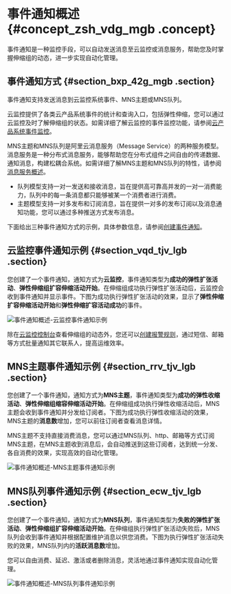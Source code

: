 # 事件通知概述 {#concept_zsh_vdg_mgb .concept}

事件通知是一种监控手段，可以自动发送消息至云监控或消息服务，帮助您及时掌握伸缩组的动态，进一步实现自动化管理。

## 事件通知方式 {#section_bxp_42g_mgb .section}

事件通知支持发送消息到云监控系统事件、MNS主题或MNS队列。

云监控提供了各类云产品系统事件的统计和查询入口，包括弹性伸缩，您可以通过云监控及时了解伸缩组的状态。如需详细了解云监控的事件监控功能，请参阅[云产品系统事件监控](../../../../intl.zh-CN/用户指南/事件监控/云产品事件/查看云产品事件.md#)。

MNS主题和MNS队列是阿里云消息服务（Message Service）的两种服务模型。消息服务是一种分布式消息服务，能够帮助您在分布式组件之间自由的传递数据、通知消息，构建松耦合系统。如需详细了解MNS主题和MNS队列的特性，请参阅[消息服务概述](https://www.alibabacloud.com/help/doc-detail/51500.htm)。

-   队列模型支持一对一发送和接收消息，旨在提供高可靠高并发的一对一消费能力，队列中的每一条消息都只能够被某一个消费者进行消费。
-   主题模型支持一对多发布和订阅消息，旨在提供一对多的发布订阅以及消息通知功能，您可以通过多种推送方式发布消息。

下面给出三种事件通知方式的示例，具体参数信息，请参阅[创建事件通知](intl.zh-CN/用户指南/事件通知/创建事件通知.md#)。

## 云监控事件通知示例 {#section_vqd_tjv_lgb .section}

您创建了一个事件通知，通知方式为**云监控**，事件通知类型为**成功的弹性扩张活动**、**弹性伸缩组扩容伸缩活动开始**。在伸缩组成功执行弹性扩张活动后，云监控会收到事件通知并显示事件。下图为成功执行弹性扩张活动的效果，显示了**弹性伸缩扩容伸缩活动开始**和**弹性伸缩扩容活动成功**的事件。

![事件通知概述-云监控事件通知示例](http://static-aliyun-doc.oss-cn-hangzhou.aliyuncs.com/assets/img/105872/155773782437549_zh-CN.png)

除在[云监控控制台](https://cloudmonitor.console.aliyun.com/)查看伸缩组的动态外，您还可以[创建报警规则](../../../../intl.zh-CN/用户指南/报警服务/报警规则/管理报警规则.md#)，通过短信、邮箱等方式批量通知其它联系人，提高运维效率。

## MNS主题事件通知示例 {#section_rrv_tjv_lgb .section}

您创建了一个事件通知，通知方式为**MNS主题**，事件通知类型为**成功的弹性收缩活动**、**弹性伸缩组缩容伸缩活动开始**。在伸缩组成功执行弹性收缩活动后，MNS主题会收到事件通知并分发给订阅者。下图为成功执行弹性收缩活动的效果，MNS主题的**消息数**增加，您可以前往订阅者查看消息详情。

MNS主题不支持直接消费消息，您可以通过MNS队列、http、邮箱等方式订阅MNS主题，在MNS主题收到消息后，会自动推送到这些订阅者，达到统一分发、各自消费的效果，实现高效的自动化管理。

![事件通知概述-MNS主题事件通知示例](http://static-aliyun-doc.oss-cn-hangzhou.aliyuncs.com/assets/img/105872/155773782437551_zh-CN.png)

## MNS队列事件通知示例 {#section_ecw_tjv_lgb .section}

您创建了一个事件通知，通知方式为**MNS队列**，事件通知类型为**失败的弹性扩张活动**、**弹性伸缩组扩容伸缩活动开始**。在伸缩组执行弹性扩张活动失败后，MNS队列会收到事件通知并根据配置维护消息以供您消费。下图为执行弹性扩张活动失败的效果，MNS队列内的**活跃消息数**增加。

您可以自由消费、延迟、激活或者删除消息，灵活地通过事件通知实现自动化管理。

![事件通知概述-MNS队列事件通知示例](http://static-aliyun-doc.oss-cn-hangzhou.aliyuncs.com/assets/img/105872/155773782437552_zh-CN.png)

